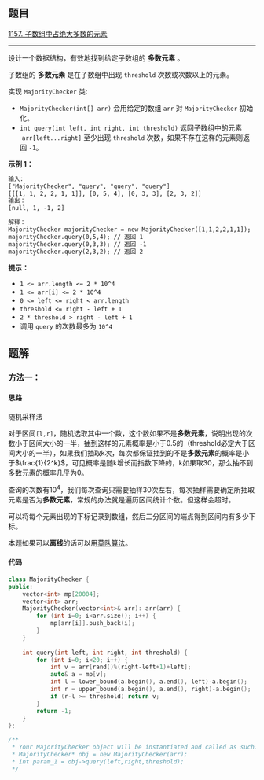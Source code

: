## 题目

[1157. 子数组中占绝大多数的元素](https://leetcode.cn/problems/online-majority-element-in-subarray/)

---

设计一个数据结构，有效地找到给定子数组的 **多数元素** 。

子数组的 **多数元素** 是在子数组中出现 `threshold` 次数或次数以上的元素。

实现 `MajorityChecker` 类:

-   `MajorityChecker(int[] arr)` 会用给定的数组 `arr` 对 `MajorityChecker` 初始化。
-   `int query(int left, int right, int threshold)` 返回子数组中的元素  `arr[left...right]` 至少出现 `threshold` 次数，如果不存在这样的元素则返回 `-1`。

  

**示例 1：**

```txt
输入:
["MajorityChecker", "query", "query", "query"]
[[[1, 1, 2, 2, 1, 1]], [0, 5, 4], [0, 3, 3], [2, 3, 2]]
输出：
[null, 1, -1, 2]

解释：
MajorityChecker majorityChecker = new MajorityChecker([1,1,2,2,1,1]);
majorityChecker.query(0,5,4); // 返回 1
majorityChecker.query(0,3,3); // 返回 -1
majorityChecker.query(2,3,2); // 返回 2
```
  

**提示：**

-   `1 <= arr.length <= 2 * 10^4`
-   `1 <= arr[i] <= 2 * 10^4`
-   `0 <= left <= right < arr.length`
-   `threshold <= right - left + 1`
-   `2 * threshold > right - left + 1`
-   调用 `query` 的次数最多为 `10^4`

  

## 题解

### 方法一：

#### 思路

随机采样法

对于区间`[l,r]`，随机选取其中一个数，这个数如果不是**多数元素**，说明出现的次数小于区间大小的一半，抽到这样的元素概率是小于0.5的（threshold必定大于区间大小的一半），如果我们抽取k次，每次都保证抽到的不是**多数元素**的概率是小于$\frac{1}{2^k}$，可见概率是随k增长而指数下降的，k如果取30，那么抽不到多数元素的概率几乎为0。

查询的次数有$10^4$，我们每次查询只需要抽样30次左右，每次抽样需要确定所抽取元素是否为**多数元素**，常规的办法就是遍历区间统计个数。但这样会超时。

可以将每个元素出现的下标记录到数组，然后二分区间的端点得到区间内有多少下标。

本题如果可以**离线**的话可以用[莫队算法](https://oi-wiki.org/misc/mo-algo/)。

#### 代码

```cpp
class MajorityChecker {
public:
    vector<int> mp[20004];
    vector<int> arr;
    MajorityChecker(vector<int>& arr): arr(arr) {
        for (int i=0; i<arr.size(); i++) {
            mp[arr[i]].push_back(i);
        }
    }
    
    int query(int left, int right, int threshold) {
        for (int i=0; i<20; i++) {
            int v = arr[rand()%(right-left+1)+left];
            auto& a = mp[v];
            int l = lower_bound(a.begin(), a.end(), left)-a.begin();
            int r = upper_bound(a.begin(), a.end(), right)-a.begin();
            if (r-l >= threshold) return v;
        }
        return -1;
    }
};

/**
 * Your MajorityChecker object will be instantiated and called as such:
 * MajorityChecker* obj = new MajorityChecker(arr);
 * int param_1 = obj->query(left,right,threshold);
 */
```
